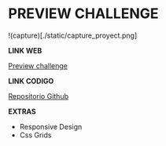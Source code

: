# PREVIEW CHALLENGE

!(capture)[./static/capture_proyect.png]

**LINK WEB**

[Preview challenge]()

**LINK CODIGO**

[Repositorio Github](https://github.com/AlexTexis/platzi-web-unicorn-challenge)

**EXTRAS**
* Responsive Design
* Css Grids

